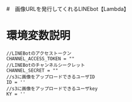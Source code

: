 
#　画像URLを発行してくれるLINEbot【Lambda】

# 環境変数説明

```
//LINEBotのアクセストークン
CHANNEL_ACCESS_TOKEN = ""
//LINEBotのチャンネルシークレット
CHANNEL_SECRET = ""
//s3に画像をアップロードできるユーザID
ID = ''
//s3に画像をアップロードできるユーザkey
KY = ''
```